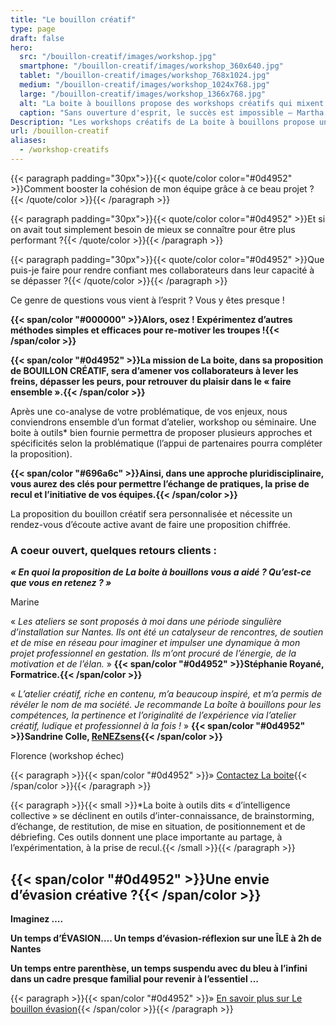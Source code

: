 ```yaml
---
title: "Le bouillon créatif"
type: page
draft: false
hero:
  src: "/bouillon-creatif/images/workshop.jpg"
  smartphone: "/bouillon-creatif/images/workshop_360x640.jpg"
  tablet: "/bouillon-creatif/images/workshop_768x1024.jpg"
  medium: "/bouillon-creatif/images/workshop_1024x768.jpg"
  large: "/bouillon-creatif/images/workshop_1366x768.jpg"
  alt: "La boite à bouillons propose des workshops créatifs qui mixent contenus et intelligence collective"
  caption: "Sans ouverture d'esprit, le succès est impossible – Martha Stewart."
Description: "Les workshops créatifs de La boite à bouillons propose une mise en action collective autour d'une thématique précise. Ces ateliers actifs proposent des temps de partages, d'expérimentation favorisant la prise de recul. A l'issue des séquences, les participants ont une vision élargie sur la problématique et disposent de méthodes collaboratives facile à mettre en place dans leur organisation."
url: /bouillon-creatif
aliases:
  - /workshop-creatifs
---
```


{{< paragraph padding="30px">}}{{< quote/color color="#0d4952" >}}Comment booster la cohésion de mon équipe grâce à ce beau projet ?{{< /quote/color >}}{{< /paragraph >}}

{{< paragraph padding="30px">}}{{< quote/color color="#0d4952" >}}Et si on avait tout simplement besoin de mieux se connaître pour être plus performant ?{{< /quote/color >}}{{< /paragraph >}}

{{< paragraph padding="30px">}}{{< quote/color color="#0d4952" >}}Que puis-je faire pour rendre confiant mes collaborateurs dans leur capacité à se dépasser ?{{< /quote/color >}}{{< /paragraph >}}

Ce genre de questions vous vient à l’esprit ? Vous y êtes presque !

**{{< span/color "#000000" >}}Alors, osez ! Expérimentez d’autres méthodes simples et efficaces pour re-motiver les troupes !{{< /span/color >}}**

**{{< span/color "#0d4952" >}}La mission de La boite, dans sa proposition de BOUILLON CRÉATIF, sera d’amener vos collaborateurs à lever les freins, dépasser les peurs, pour retrouver du plaisir dans le « faire ensemble ».{{< /span/color >}}**

Après une co-analyse de votre problématique, de vos enjeux, nous conviendrons ensemble d’un format d’atelier, workshop
ou séminaire. Une boite à outils\* bien fournie permettra de proposer plusieurs approches et spécificités selon la
problématique (l’appui de partenaires pourra compléter la proposition).

**{{< span/color "#696a6c" >}}Ainsi, dans une approche pluridisciplinaire, vous aurez des clés pour permettre l’échange de pratiques, la prise de recul et l’initiative de vos équipes.{{< /span/color >}}**

La proposition du bouillon créatif sera personnalisée et nécessite un rendez-vous d’écoute active avant de faire une
proposition chiffrée.

### A coeur ouvert, quelques retours clients :

**_« En quoi la proposition de La boite à bouillons vous a aidé ? Qu’est-ce que vous en retenez ? »_**

Marine

« *Les ateliers se sont proposés à moi dans une période singulière d’installation sur Nantes. Ils ont été un
catalyseur de rencontres, de soutien et de mise en réseau pour imaginer et impulser une dynamique à mon projet
professionnel en gestation. Ils m’ont procuré de l’énergie, de la motivation et de l’élan.* » **{{< span/color "#0d4952" >}}Stéphanie Royané, Formatrice.{{< /span/color >}}**

« *L’atelier créatif, riche en contenu, m’a beaucoup inspiré, et m’a permis de révéler le nom de ma société. Je recommande La boîte à bouillons pour les compétences, la pertinence et l’originalité de l’expérience via l’atelier créatif, ludique et professionnel à la fois !* » **{{< span/color "#0d4952" >}}Sandrine Colle, [ReNEZsens](https://www.facebook.com/SandrineCollereflexologue/?ref=br_rs){{< /span/color >}}**

Florence (workshop échec)

{{< paragraph >}}{{< span/color "#0d4952" >}}» [Contactez La boite](/le-reseau/){{< /span/color >}}{{< /paragraph >}}

{{< paragraph >}}{{< small >}}\*La boite à outils dits « d’intelligence collective » se déclinent en outils d’inter-connaissance, de
brainstorming, d’échange, de restitution, de mise en situation, de positionnement et de débriefing. Ces outils
donnent une place importante au partage, à l’expérimentation, à la prise de recul.{{< /small >}}{{< /paragraph >}}

## {{< span/color "#0d4952" >}}Une envie d’évasion créative ?{{< /span/color >}}

**Imaginez ….**

**Un temps d’ÉVASION…. Un temps d’évasion-réflexion sur une ÎLE à 2h de Nantes**

**Un temps entre parenthèse, un temps suspendu avec du bleu à l’infini dans un cadre presque familial pour revenir à l’essentiel &#8230;**

{{< paragraph >}}{{< span/color "#0d4952" >}}» [En savoir plus sur Le bouillon évasion](/bouillon-evasion/){{< /span/color >}}{{< /paragraph >}}
